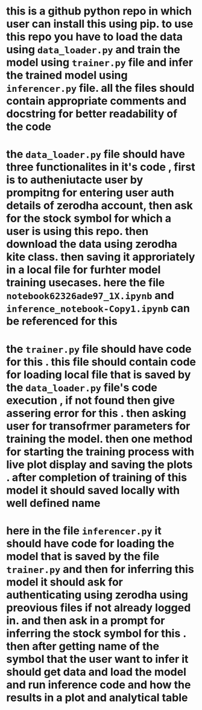 # this is a github python repo in which user can install this using pip. to use this repo you have to load the data using `data_loader.py` and train the model using `trainer.py` file and infer the trained model using `inferencer.py` file. all the files should contain appropriate comments and docstring for better readability of the code

# the `data_loader.py` file should have three functionalites in it's code , first is to autheniutacte user by prompitng for entering user auth details of zerodha account, then ask for the stock symbol for which a user is using this repo. then download the data using zerodha kite class. then saving it approriately in a local file for furhter model training usecases. here the file `notebook62326ade97_1X.ipynb` and `inference_notebook-Copy1.ipynb` can be referenced for this 

# the `trainer.py` file should have code for this . this file should contain code for loading local file that is saved by the `data_loader.py` file's code execution , if not found then give assering error for this . then asking user for transofrmer parameters for training the model. then one method for starting the training process with live plot display and saving the plots . after completion of training of this model it should saved locally with well defined name

# here in the file `inferencer.py` it should have code for loading the model that is saved by the file `trainer.py` and then for inferring this model it should ask for authenticating using zerodha using preovious files if not already logged in. and then ask in a prompt for inferring the stock symbol for this . then  after getting name of the symbol that the user want to infer it should get data and load the model and run inference code and how the results in a plot and analytical table
